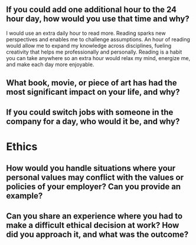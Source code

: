 ## If you could add one additional hour to the 24 hour day, how would you use that time and why?
I would use an extra daily hour to read more. Reading sparks new perspectives and enables me to challenge assumptions. An hour of reading would allow me to expand my knowledge across disciplines, fueling creativity that helps me professionally and personally. Reading is a habit you can take anywhere so an extra hour would relax my mind, energize me, and make each day more enjoyable.

## What book, movie, or piece of art has had the most significant impact on your life, and why?

## If you could switch jobs with someone in the company for a day, who would it be, and why?


# Ethics
## How would you handle situations where your personal values may conflict with the values or policies of your employer? Can you provide an example?
## Can you share an experience where you had to make a difficult ethical decision at work? How did you approach it, and what was the outcome?



